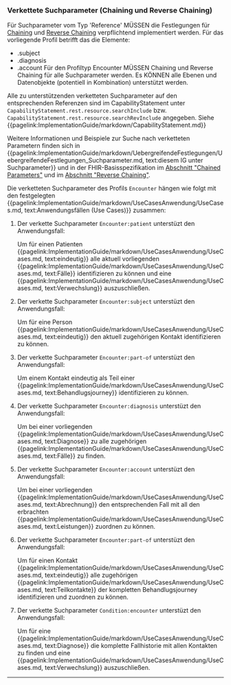 ### Verkettete Suchparameter (Chaining und Reverse Chaining)

Für Suchparameter vom Typ 'Reference' MÜSSEN die Festlegungen für [Chaining](https://hl7.org/fhir/R4/search.html#chaining) und [Reverse Chaining](https://hl7.org/fhir/R4/search.html#has) verpflichtend implementiert werden.
Für das vorliegende Profil betrifft das die Elemente:
* .subject
* .diagnosis
* .account
Für den Profiltyp Encounter MÜSSEN Chaining und Reverse Chaining für alle Suchparameter werden. Es KÖNNEN alle Ebenen und Datenobjekte  (potentiell in Kombination) unterstützt werden.

Alle zu unterstützenden verketteten Suchparameter auf den entsprechenden Referenzen sind im CapabilityStatement unter ```CapabilityStatement.rest.resource.searchInclude``` bzw. ```CapabilityStatement.rest.resource.searchRevInclude``` angegeben. Siehe {{pagelink:ImplementationGuide/markdown/CapabilityStatement.md}}

Weitere Informationen und Beispiele zur Suche nach verketteten Parametern finden sich in {{pagelink:ImplementationGuide/markdown/UebergreifendeFestlegungen/UebergreifendeFestlegungen_Suchparameter.md, text:diesem IG unter Suchparameter}} und in der FHIR-Basisspezifikation im [Abschnitt "Chained Parameters"](https://hl7.org/fhir/R4/search.html#chaining) und im [Abschnitt "Reverse Chaining"](https://hl7.org/fhir/R4/search.html#has).

Die verketteten Suchparameter des Profils ```Encounter``` hängen wie folgt mit den festgelegten {{pagelink:ImplementationGuide/markdown/UseCasesAnwendung/UseCases.md, text:Anwendungsfällen (Use Cases)}}  zusammen:


1. Der verkette Suchparameter ```Encounter:patient``` unterstüzt den Anwendungsfall:

    Um für einen Patienten {{pagelink:ImplementationGuide/markdown/UseCasesAnwendung/UseCases.md, text:eindeutig}} alle aktuell vorliegenden {{pagelink:ImplementationGuide/markdown/UseCasesAnwendung/UseCases.md, text:Fälle}} identifizieren zu können und eine {{pagelink:ImplementationGuide/markdown/UseCasesAnwendung/UseCases.md, text:Verwechslung}} auszuschließen.

1. Der verkette Suchparameter ```Encounter:subject``` unterstüzt den Anwendungsfall:

    Um für eine Person {{pagelink:ImplementationGuide/markdown/UseCasesAnwendung/UseCases.md, text:eindeutig}} den aktuell zugehörigen Kontakt identifizieren zu können.

1. Der verkette Suchparameter ```Encounter:part-of``` unterstüzt den Anwendungsfall:

    Um einem Kontakt eindeutig als Teil einer {{pagelink:ImplementationGuide/markdown/UseCasesAnwendung/UseCases.md, text:Behandlugsjourney}} identifizieren zu können.

1. Der verkette Suchparameter ```Encounter:diagnosis``` unterstüzt den Anwendungsfall:

    Um bei einer vorliegenden {{pagelink:ImplementationGuide/markdown/UseCasesAnwendung/UseCases.md, text:Diagnose}} zu alle zugehörigen {{pagelink:ImplementationGuide/markdown/UseCasesAnwendung/UseCases.md, text:Fälle}} zu finden.

1. Der verkette Suchparameter ```Encounter:account``` unterstüzt den Anwendungsfall:

    Um bei einer vorliegenden {{pagelink:ImplementationGuide/markdown/UseCasesAnwendung/UseCases.md, text:Abrechnung}} den entsprechenden Fall mit all den erbrachten {{pagelink:ImplementationGuide/markdown/UseCasesAnwendung/UseCases.md, text:Leistungen}} zuordnen zu können.

1. Der verkette Suchparameter ```Encounter:part-of``` unterstüzt den Anwendungsfall:

    Um für einen Kontakt {{pagelink:ImplementationGuide/markdown/UseCasesAnwendung/UseCases.md, text:eindeutig}} alle zugehörigen {{pagelink:ImplementationGuide/markdown/UseCasesAnwendung/UseCases.md, text:Teilkontakte}} der kompletten Behandlugsjourney identifizieren und zuordnen zu können.

1. Der verkette Suchparameter ```Condition:encounter``` unterstüzt den Anwendungsfall:

    Um für eine {{pagelink:ImplementationGuide/markdown/UseCasesAnwendung/UseCases.md, text:Diagnose}} die komplette Fallhistorie mit allen Kontakten zu finden und eine {{pagelink:ImplementationGuide/markdown/UseCasesAnwendung/UseCases.md, text:Verwechslung}} auszuschließen.
---